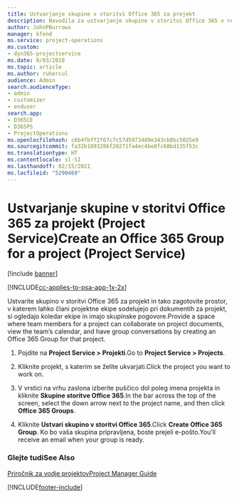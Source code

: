 ```yaml
---
title: Ustvarjanje skupine v storitvi Office 365 za projekt
description: Navodila za ustvarjanje skupine v storitvi Office 365 v rešitvi Project Service
author: JohnPBurrows
manager: kfend
ms.service: project-operations
ms.custom:
- dyn365-projectservice
ms.date: 8/03/2018
ms.topic: article
ms.author: ruhercul
audience: Admin
search.audienceType:
- admin
- customizer
- enduser
search.app:
- D365CE
- D365PS
- ProjectOperations
ms.openlocfilehash: c6b4fbff2f67c7c57d5973489e343cb8bc5025e9
ms.sourcegitcommit: fa32b1893286f20271fa4ec4be8fc68bd135f53c
ms.translationtype: HT
ms.contentlocale: sl-SI
ms.lasthandoff: 02/15/2021
ms.locfileid: "5290469"
---
```

# <a name="create-an-office-365-group-for-a-project-project-service"></a><span data-ttu-id="99bab-103">Ustvarjanje skupine v storitvi Office 365 za projekt (Project Service)</span><span class="sxs-lookup"><span data-stu-id="99bab-103">Create an Office 365 Group for a project (Project Service)</span></span>

[!include [banner](../includes/psa-now-project-operations.md)]

[!INCLUDE[cc-applies-to-psa-app-1x-2x](../includes/cc-applies-to-psa-app-1x-2x.md)]

<span data-ttu-id="99bab-104">Ustvarite skupino v storitvi Office 365 za projekt in tako zagotovite prostor, v katerem lahko člani projektne ekipe sodelujejo pri dokumentih za projekt, si ogledajo koledar ekipe in imajo skupinske pogovore.</span><span class="sxs-lookup"><span data-stu-id="99bab-104">Provide a space where team members for a project can collaborate on project documents, view the team’s calendar, and have group conversations by creating an Office 365 Group for that project.</span></span>  
  
1.  <span data-ttu-id="99bab-105">Pojdite na **Project Service > Projekti**.</span><span class="sxs-lookup"><span data-stu-id="99bab-105">Go to **Project Service > Projects**.</span></span>  
  
2.  <span data-ttu-id="99bab-106">Kliknite projekt, s katerim se želite ukvarjati.</span><span class="sxs-lookup"><span data-stu-id="99bab-106">Click the project you want to work on.</span></span>  
  
3.  <span data-ttu-id="99bab-107">V vrstici na vrhu zaslona izberite puščico dol poleg imena projekta in kliknite **Skupine storitve Office 365**.</span><span class="sxs-lookup"><span data-stu-id="99bab-107">In the bar across the top of the screen, select the down arrow next to the project name, and then click **Office 365 Groups**.</span></span>  
  
4.  <span data-ttu-id="99bab-108">Kliknite **Ustvari skupino v storitvi Office 365**.</span><span class="sxs-lookup"><span data-stu-id="99bab-108">Click **Create Office 365 Group**.</span></span> <span data-ttu-id="99bab-109">Ko bo vaša skupina pripravljena, boste prejeli e-pošto.</span><span class="sxs-lookup"><span data-stu-id="99bab-109">You’ll receive an email when your group is ready.</span></span>  
  
### <a name="see-also"></a><span data-ttu-id="99bab-110">Glejte tudi</span><span class="sxs-lookup"><span data-stu-id="99bab-110">See Also</span></span>  
 [<span data-ttu-id="99bab-111">Priročnik za vodje projektov</span><span class="sxs-lookup"><span data-stu-id="99bab-111">Project Manager Guide</span></span>](../psa/project-manager-guide.md)


[!INCLUDE[footer-include](../includes/footer-banner.md)]